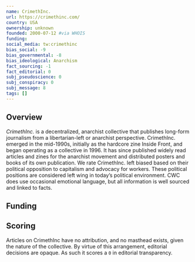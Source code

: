 ```yaml
---
name: CrimethInc.
url: https://crimethinc.com/
country: USA
ownership: unknown
founded: 2000-07-12 #via WHOIS
funding:
social_media: tw:crimethinc
bias_social: -9
bias_governmental: -8
bias_ideological: Anarchism
fact_sourcing: -1
fact_editorial: 0
subj_pseudoscience: 0
subj_conspiracy: 0
subj_message: 8
tags: []
---
```


## Overview
_CrimethInc._ is a decentralized, anarchist collective that publishes long-form journalism from a libertarian-left or anarchist perspective. CrimethInc. emerged in the mid-1990s, initially as the hardcore zine Inside Front, and began operating as a collective in 1996. It has since published widely read articles and zines for the anarchist movement and distributed posters and books of its own publication. We rate CrimethInc. left biased based on their political opposition to capitalism and advocacy for workers. These political positions are considered left wing in today’s political environment. CWC does use occasional emotional language, but all information is well sourced and linked to facts.

## Funding

## Scoring
Articles on CrimethInc have no attribution, and no masthead exists, given the nature of the collective. By virtue of this arrangement, editorial decisions are opaque. As such it scores a `0` in editorial transparency.
